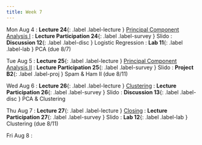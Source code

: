 ```yaml
---
title: Week 7
---
```


Mon Aug 4
: **Lecture 24**{: .label .label-lecture } [Principal Component Analysis I](lecture/lec24)
: **Lecture Participation 24**{: .label .label-survey } Slido
: **Discussion 12**{: .label .label-disc } Logistic Regression
: **Lab 11**{: .label .label-lab } PCA (due 8/7)

Tue Aug 5
: **Lecture 25**{: .label .label-lecture } [Principal Component Analysis II](lecture/lec25)
: **Lecture Participation 25**{: .label .label-survey } Slido
: **Project B2**{: .label .label-proj } Spam & Ham II (due 8/11)

Wed Aug 6
: **Lecture 26**{: .label .label-lecture } [Clustering](lecture/lec26)
: **Lecture Participation 26**{: .label .label-survey } Slido
: **Discussion 13**{: .label .label-disc } PCA & Clustering

Thu Aug 7
: **Lecture 27**{: .label .label-lecture } [Closing](lecture/lec27)
: **Lecture Participation 27**{: .label .label-survey } Slido
: **Lab 12**{: .label .label-lab } Clustering (due 8/11)

Fri Aug 8
:
